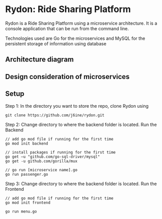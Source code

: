 # Rydon: Ride Sharing Platform
Rydon is a Ride Sharing Platform using a microservice architecture. It is a console application that can be run from the command line.

Technologies used are Go for the microservices and MySQL for the persistent storage of information using database

## Architecture diagram


## Design consideration of microservices
	
	
## Setup
Step 1: In the directory you want to store the repo, clone Rydon using
```
git clone https://github.com/j6ine/rydon.git
```
Step 2: Change directory to where the backend folder is located. Run the Backend 
```golang
// add go mod file if running for the first time
go mod init backend

// install packages if running for the first time 
go get –u "github.com/go-sql-driver/mysql"
go get -u github.com/gorilla/mux

// go run [microservice name].go
go run passenger.go
```
Step 3: Change directory to where the backend folder is located. Run the Frontend 
```golang
// add go mod file if running for the first time
go mod init frontend

go run menu.go
```
